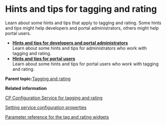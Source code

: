 # Hints and tips for tagging and rating 

Learn about some hints and tips that apply to tagging and rating. Some hints and tips might help developers and portal administrators, others might help portal users.

-   **[Hints and tips for developers and portal administrators](../admin-system/tag_rate_ref_hintip_4admins.md)**  
Learn about some hints and tips for administrators who work with tagging and rating.
-   **[Hints and tips for portal users ](../admin-system/tag_rate_ref_hintip_4users.md)**  
Learn about some hints and tips for portal users who work with tagging and rating.

**Parent topic:**[Tagging and rating ](../admin-system/tag_rate_mngadmin.md)

**Related information**  


[CP Configuration Service for tagging and rating ](../admin-system/srvcfg_cpcfg4tr.md)

[Setting service configuration properties ](../admin-system/adsetcfg.md)

[Parameter reference for the tag and rating widgets](../admin-system/tag_rate_parm_ref.md)

